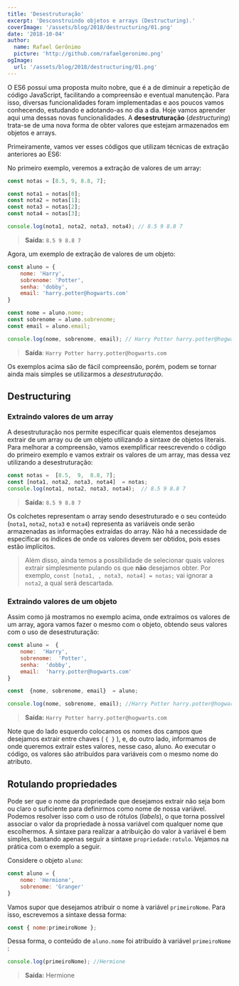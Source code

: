 ```yaml
---
title: 'Desestruturação'
excerpt: 'Desconstruindo objetos e arrays (Destructuring).'
coverImage: '/assets/blog/2018/destructuring/01.png'
date: '2018-10-04'
author:
  name: Rafael Gerônimo
  picture: 'http://github.com/rafaelgeronimo.png'
ogImage:
  url: '/assets/blog/2018/destructuring/01.png'
---
```


O ES6 possui uma proposta muito nobre, que é a de diminuir a repetição de código JavaScript, facilitando a compreensão e eventual manutenção. Para isso, diversas funcionalidades foram implementadas e aos poucos vamos conhecendo, estudando e adotando-as no dia a dia.
Hoje vamos aprender aqui uma dessas novas funcionalidades.
A **desestruturação** (*destructuring*) trata-se de uma nova forma de obter valores que estejam armazenados em objetos e arrays.

Primeiramente, vamos ver esses códigos que utilizam técnicas de extração anteriores ao ES6:

No primeiro exemplo, veremos a extração de valores de um array:

```js
const notas = [8.5, 9, 8.8, 7];

const nota1 = notas[0];
const nota2 = notas[1];
const nota3 = notas[2];
const nota4 = notas[3];

console.log(nota1, nota2, nota3, nota4); // 8.5 9 8.8 7
```

> **Saída:** `8.5 9 8.8 7`

Agora, um exemplo de extração de valores de um objeto:

```js
const aluno = {
    nome: 'Harry',
    sobrenome: 'Potter',
    senha: 'dobby',
    email: 'harry.potter@hogwarts.com'
}

const nome = aluno.nome;
const sobrenome = aluno.sobrenome;
const email = aluno.email;

console.log(nome, sobrenome, email); // Harry Potter harry.potter@hogwarts.com
```

> **Saída**: `Harry Potter harry.potter@hogwarts.com`

Os exemplos acima são de fácil compreensão, porém, podem se tornar ainda mais simples se utilizarmos a *desestruturação*.

## Destructuring

### Extraindo valores de um array

A desestruturação nos permite especificar quais elementos desejamos extrair de um array ou de um objeto utilizando a sintaxe de objetos literais.
Para melhorar a compreensão, vamos exemplificar reescrevendo o código do primeiro exemplo e vamos extrair os valores de um array, mas dessa vez utilizando a desestruturação:

```js
const notas =  [8.5,  9,  8.8, 7];
const [nota1, nota2, nota3, nota4]  = notas;
console.log(nota1, nota2, nota3, nota4);  // 8.5 9 8.8 7
```

> **Saída:** `8.5 9 8.8 7`

Os colchetes representam o array sendo desestruturado e o seu conteúdo (`nota1`, `nota2`, `nota3` e `nota4`) representa as variáveis onde serão armazenadas as informações extraídas do array. Não há a necessidade de especificar os índices de onde os valores devem ser obtidos, pois esses estão implícitos.

> Além disso, ainda temos a possibilidade de selecionar quais valores extrair simplesmente pulando os que **não** desejamos obter. Por exemplo, `const [nota1, , nota3, nota4] = notas;` vai ignorar a `nota2`, a qual será descartada.

### Extraindo valores de um objeto

Assim como já mostramos no exemplo acima, onde extraímos os valores de um array, agora vamos fazer o mesmo com o objeto, obtendo seus valores com o uso de desestruturação:

```js
const aluno =  {
    nome:  'Harry',
    sobrenome:  'Potter',
    senha:  'dobby',
    email:  'harry.potter@hogwarts.com'
}

const  {nome, sobrenome, email}  = aluno;

console.log(nome, sobrenome, email); //Harry Potter harry.potter@hogwarts.com
```

>**Saída:** `Harry Potter harry.potter@hogwarts.com`

Note que do lado esquerdo colocamos os nomes dos campos que desejamos extrair entre chaves ( `{ }` ), e, do outro lado, informamos de onde queremos extrair estes valores, nesse caso, aluno.
Ao executar o código, os valores são atribuídos para variáveis com o mesmo nome do atributo.

## Rotulando propriedades

Pode ser que o nome da propriedade que desejamos extrair não seja bom ou claro o suficiente para definirmos como nome de nossa variável. Podemos resolver isso com o uso de rótulos (*labels*), o que torna possível associar o valor da propriedade à nossa variável com qualquer nome que escolhermos.
A sintaxe para realizar a atribuição do valor à variável é bem simples, bastando apenas seguir a sintaxe `propriedade:rotulo`. Vejamos na prática com o exemplo a seguir.

Considere o objeto `aluno`:

```js
const aluno = {
    nome: 'Hermione',
    sobrenome: 'Granger'
}
```

Vamos supor que desejamos atribuir o nome à variável `primeiroNome`. Para isso, escrevemos a sintaxe dessa forma:

```js
const { nome:primeiroNome };
```

Dessa forma, o conteúdo de `aluno.nome` foi atribuído à variável `primeiroNome` :

```js
console.log(primeiroNome); //Hermione
```

> **Saída:** Hermione

